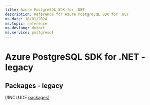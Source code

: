 ```yaml
---
title: Azure PostgreSQL SDK for .NET
description: Reference for Azure PostgreSQL SDK for .NET
ms.date: 10/01/2024
ms.topic: reference
ms.devlang: dotnet
ms.service: postgresql
---
```

# Azure PostgreSQL SDK for .NET - legacy
## Packages - legacy
[!INCLUDE [packages](postgresql-index.md)]